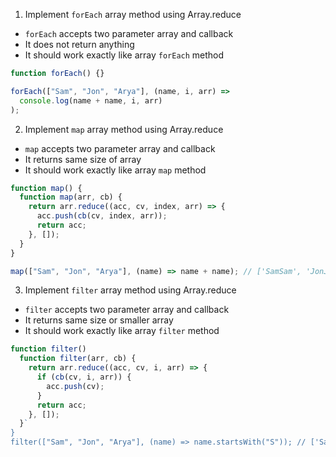 1. Implement `forEach` array method using Array.reduce

- `forEach` accepts two parameter array and callback
- It does not return anything
- It should work exactly like array `forEach` method

```js
function forEach() {}

forEach(["Sam", "Jon", "Arya"], (name, i, arr) =>
  console.log(name + name, i, arr)
);
```

2. Implement `map` array method using Array.reduce

- `map` accepts two parameter array and callback
- It returns same size of array
- It should work exactly like array `map` method

```js
function map() {
  function map(arr, cb) {
    return arr.reduce((acc, cv, index, arr) => {
      acc.push(cb(cv, index, arr));
      return acc;
    }, []);
  }
}

map(["Sam", "Jon", "Arya"], (name) => name + name); // ['SamSam', 'JonJon', 'AryaArya']
```

3. Implement `filter` array method using Array.reduce

- `filter` accepts two parameter array and callback
- It returns same size or smaller array
- It should work exactly like array `filter` method

```js
function filter()
  function filter(arr, cb) {
    return arr.reduce((acc, cv, i, arr) => {
      if (cb(cv, i, arr)) {
        acc.push(cv);
      }
      return acc;
    }, []);
  }`
}
filter(["Sam", "Jon", "Arya"], (name) => name.startsWith("S")); // ['Sam']
```
